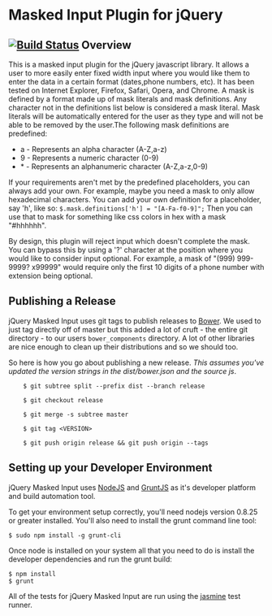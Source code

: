 Masked Input Plugin for jQuery
==============================
[![Build Status](https://travis-ci.org/digitalBush/jquery.maskedinput.png)](https://travis-ci.org/digitalBush/jquery.maskedinput)
Overview
--------
This is a masked input plugin for the jQuery javascript library. It allows a user to more easily enter fixed width input where you would like them to enter the data in a certain format (dates,phone numbers, etc). It has been tested on Internet Explorer, Firefox, Safari, Opera, and Chrome.  A mask is defined by a format made up of mask literals and mask definitions. Any character not in the definitions list below is considered a mask literal. Mask literals will be automatically entered for the user as they type and will not be able to be removed by the user.The following mask definitions are predefined:

* a - Represents an alpha character (A-Z,a-z)
* 9 - Represents a numeric character (0-9)
* \* - Represents an alphanumeric character (A-Z,a-z,0-9)

If your requirements aren't met by the predefined placeholders, you can always add your own. For example, maybe you need a mask to only allow hexadecimal characters. You can add your own definition for a placeholder, say 'h', like so: `$.mask.definitions['h'] = "[A-Fa-f0-9]";` Then you can use that to mask for something like css colors in hex with a mask "#hhhhhh".

By design, this plugin will reject input which doesn't complete the mask. You can bypass this by using a '?' character at the position where you would like to consider input optional. For example, a mask of "(999) 999-9999? x99999" would require only the first 10 digits of a phone number with extension being optional.

Publishing a Release
--------------------
jQuery Masked Input uses git tags to publish releases to [Bower](http://www.bower.io). We used to just tag directly off of master but this added a lot of cruft - the entire git directory - to our users `bower_components` directory. A lot of other libraries are nice enough to clean up their distributions and so we should too.

So here is how you go about publishing a new release. _This assumes you've updated the version strings in the dist/bower.json and the source js_.

```
    $ git subtree split --prefix dist --branch release

    $ git checkout release

    $ git merge -s subtree master

    $ git tag <VERSION>

    $ git push origin release && git push origin --tags
```

Setting up your Developer Environment
-------------------------------------
jQuery Masked Input uses [NodeJS](http://www.nodejs.org) and [GruntJS](http://www.gruntjs.com) as it's developer platform and build automation tool.

To get your environment setup correctly, you'll need nodejs version 0.8.25 or greater installed. You'll also need to install the grunt command line tool:

    $ sudo npm install -g grunt-cli

Once node is installed on your system all that you need to do is install the developer dependencies and run the grunt build:

    $ npm install
    $ grunt

All of the tests for jQuery Masked Input are run using the [jasmine](http://pivotal.github.io/jasmine/) test runner.
